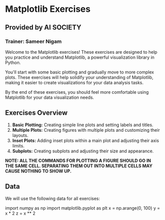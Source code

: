 # Matplotlib Exercises

## Provided by AI SOCIETY
### Trainer: Sameer Nigam

Welcome to the Matplotlib exercises! These exercises are designed to help you practice and understand Matplotlib, a powerful visualization library in Python. 

You'll start with some basic plotting and gradually move to more complex plots. These exercises will help solidify your understanding of Matplotlib, making it easier to create visualizations for your data analysis tasks.

By the end of these exercises, you should feel more comfortable using Matplotlib for your data visualization needs.

## Exercises Overview

1. **Basic Plotting:** Creating simple line plots and setting labels and titles.
2. **Multiple Plots:** Creating figures with multiple plots and customizing their layouts.
3. **Inset Plots:** Adding inset plots within a main plot and adjusting their axis limits.
4. **Subplots:** Creating subplots and adjusting their size and appearance.

**NOTE: ALL THE COMMANDS FOR PLOTTING A FIGURE SHOULD GO IN THE SAME CELL. SEPARATING THEM OUT INTO MULTIPLE CELLS MAY CAUSE NOTHING TO SHOW UP.**
## Data

We will use the following data for all exercises:

import numpy as np
import matplotlib.pyplot as plt
x = np.arange(0, 100)
y = x * 2
z = x ** 2

